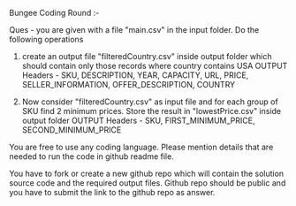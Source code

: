 Bungee Coding Round :-

Ques - you are given with a file "main.csv" in the input folder. Do the following operations
1. create an output file "filteredCountry.csv" inside output folder which should contain only those records where country contains USA
        OUTPUT Headers - SKU, DESCRIPTION, YEAR, CAPACITY, URL, PRICE, SELLER_INFORMATION, OFFER_DESCRIPTION, COUNTRY

2. Now consider "filteredCountry.csv" as input file and for each group of SKU find 2 minimum prices. Store the result in "lowestPrice.csv" inside output folder 
        OUTPUT Headers - SKU, FIRST_MINIMUM_PRICE, SECOND_MINIMUM_PRICE

You are free to use any coding language.
Please mention details that are needed to run the code in github readme file.

You have to fork or create a new github repo which will contain the solution source code and the required output files. Github repo should be public and you have to submit the link to the github repo as answer. 